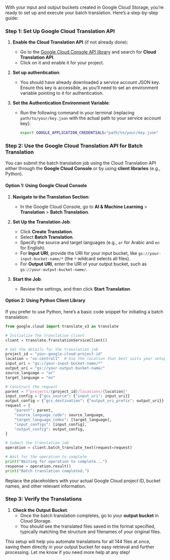 With your input and output buckets created in Google Cloud Storage, you’re ready to set up and execute your batch translation. Here’s a step-by-step guide:

### Step 1: Set Up Google Cloud Translation API

1. **Enable the Cloud Translation API** (if not already done):
   - Go to the [Google Cloud Console API library](https://console.cloud.google.com/apis/library) and search for **Cloud Translation API**.
   - Click on it and enable it for your project.

2. **Set up authentication**:
   - You should have already downloaded a service account JSON key. Ensure this key is accessible, as you’ll need to set an environment variable pointing to it for authentication.

3. **Set the Authentication Environment Variable**:
   - Run the following command in your terminal (replacing `path/to/your/key.json` with the actual path to your service account key):
     ```bash
     export GOOGLE_APPLICATION_CREDENTIALS="path/to/your/key.json"
     ```

### Step 2: Use the Google Cloud Translation API for Batch Translation

You can submit the batch translation job using the Cloud Translation API either through the **Google Cloud Console** or by using **client libraries** (e.g., Python).

#### Option 1: Using Google Cloud Console

1. **Navigate to the Translation Section**:
   - In the Google Cloud Console, go to **AI & Machine Learning** > **Translation** > **Batch Translation**.

2. **Set Up the Translation Job**:
   - Click **Create Translation**.
   - Select **Batch Translation**.
   - Specify the source and target languages (e.g., `ar` for Arabic and `en` for English).
   - For **Input URI**, provide the URI for your input bucket, like `gs://your-input-bucket-name/*` (the `*` wildcard selects all files).
   - For **Output URI**, enter the URI of your output bucket, such as `gs://your-output-bucket-name/`.

3. **Start the Job**:
   - Review the settings, and then click **Start Translation**.

#### Option 2: Using Python Client Library

If you prefer to use Python, here’s a basic code snippet for initiating a batch translation:

   ```python
   from google.cloud import translate_v3 as translate

   # Initialize the translation client
   client = translate.TranslationServiceClient()

   # Set the details for the translation job
   project_id = "your-google-cloud-project-id"
   location = "us-central1"  # Use the location that best suits your setup
   input_uri = "gs://your-input-bucket-name/*"
   output_uri = "gs://your-output-bucket-name/"
   source_language = "ar"
   target_language = "en"

   # Construct the request
   parent = f"projects/{project_id}/locations/{location}"
   input_config = {"gcs_source": {"input_uri": input_uri}}
   output_config = {"gcs_destination": {"output_uri_prefix": output_uri}}
   request = {
       "parent": parent,
       "source_language_code": source_language,
       "target_language_codes": [target_language],
       "input_configs": [input_config],
       "output_config": output_config,
   }

   # Submit the translation job
   operation = client.batch_translate_text(request=request)

   # Wait for the operation to complete
   print("Waiting for operation to complete...")
   response = operation.result()
   print("Batch translation completed.")
   ```

   Replace the placeholders with your actual Google Cloud project ID, bucket names, and other relevant information.

### Step 3: Verify the Translations

1. **Check the Output Bucket**:
   - Once the batch translation completes, go to your **output bucket** in Cloud Storage.
   - You should see the translated files saved in the format specified, typically matching the structure and filenames of your original files.

This setup will help you automate translations for all 144 files at once, saving them directly in your output bucket for easy retrieval and further processing. Let me know if you need more help at any step!